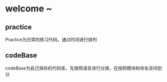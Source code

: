 # welcome ~
## practice
Practice为日常的练习代码，通过时间进行排列
## codeBase
codeBase为自己保存的代码库，先按照语言进行分类，在按照模块和命名空间划分
